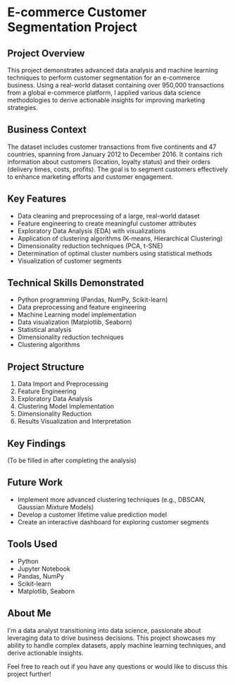 # E-commerce Customer Segmentation Project

## Project Overview
This project demonstrates advanced data analysis and machine learning techniques to perform customer segmentation for an e-commerce business. Using a real-world dataset containing over 950,000 transactions from a global e-commerce platform, I applied various data science methodologies to derive actionable insights for improving marketing strategies.

## Business Context
The dataset includes customer transactions from five continents and 47 countries, spanning from January 2012 to December 2016. It contains rich information about customers (location, loyalty status) and their orders (delivery times, costs, profits). The goal is to segment customers effectively to enhance marketing efforts and customer engagement.

## Key Features
- Data cleaning and preprocessing of a large, real-world dataset
- Feature engineering to create meaningful customer attributes
- Exploratory Data Analysis (EDA) with visualizations
- Application of clustering algorithms (K-means, Hierarchical Clustering)
- Dimensionality reduction techniques (PCA, t-SNE)
- Determination of optimal cluster numbers using statistical methods
- Visualization of customer segments

## Technical Skills Demonstrated
- Python programming (Pandas, NumPy, Scikit-learn)
- Data preprocessing and feature engineering
- Machine Learning model implementation
- Data visualization (Matplotlib, Seaborn)
- Statistical analysis
- Dimensionality reduction techniques
- Clustering algorithms

## Project Structure
1. Data Import and Preprocessing
2. Feature Engineering
3. Exploratory Data Analysis
4. Clustering Model Implementation
5. Dimensionality Reduction
6. Results Visualization and Interpretation

## Key Findings
(To be filled in after completing the analysis)

## Future Work
- Implement more advanced clustering techniques (e.g., DBSCAN, Gaussian Mixture Models)
- Develop a customer lifetime value prediction model
- Create an interactive dashboard for exploring customer segments

## Tools Used
- Python 
- Jupyter Notebook
- Pandas, NumPy
- Scikit-learn
- Matplotlib, Seaborn

## About Me
I'm a data analyst transitioning into data science, passionate about leveraging data to drive business decisions. This project showcases my ability to handle complex datasets, apply machine learning techniques, and derive actionable insights.

Feel free to reach out if you have any questions or would like to discuss this project further!
